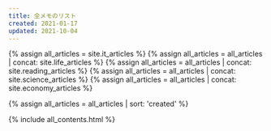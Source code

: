 ```yaml
---
title: 全メモのリスト
created: 2021-01-17
updated: 2021-10-04
---
```

{% assign all_articles = site.it_articles %}
{% assign all_articles = all_articles | concat: site.life_articles %}
{% assign all_articles = all_articles | concat: site.reading_articles %}
{% assign all_articles = all_articles | concat: site.science_articles %}
{% assign all_articles = all_articles | concat: site.economy_articles %}

{% assign all_articles = all_articles | sort: 'created' %}

{% include all_contents.html %}

